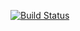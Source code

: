 [![Build Status](https://travis-ci.org/rtv22/palindrome.svg?branch=master)](https://travis-ci.org/rtv22/palindrome)
